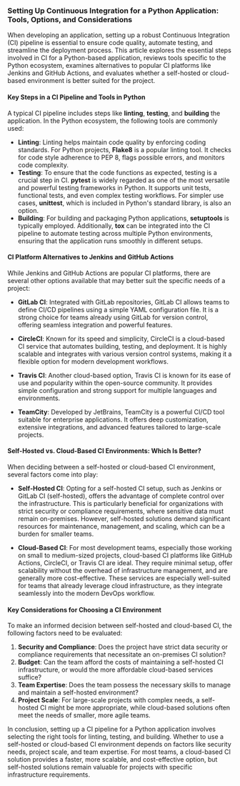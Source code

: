 ### Setting Up Continuous Integration for a Python Application: Tools, Options, and Considerations

When developing an application, setting up a robust Continuous Integration (CI) pipeline is essential to ensure code quality, automate testing, and streamline the deployment process. This article explores the essential steps involved in CI for a Python-based application, reviews tools specific to the Python ecosystem, examines alternatives to popular CI platforms like Jenkins and GitHub Actions, and evaluates whether a self-hosted or cloud-based environment is better suited for the project.

#### Key Steps in a CI Pipeline and Tools in Python

A typical CI pipeline includes steps like **linting**, **testing**, and **building** the application. In the Python ecosystem, the following tools are commonly used:

- **Linting**: Linting helps maintain code quality by enforcing coding standards. For Python projects, **Flake8** is a popular linting tool. It checks for code style adherence to PEP 8, flags possible errors, and monitors code complexity.
- **Testing**: To ensure that the code functions as expected, testing is a crucial step in CI. **pytest** is widely regarded as one of the most versatile and powerful testing frameworks in Python. It supports unit tests, functional tests, and even complex testing workflows. For simpler use cases, **unittest**, which is included in Python's standard library, is also an option.
- **Building**: For building and packaging Python applications, **setuptools** is typically employed. Additionally, **tox** can be integrated into the CI pipeline to automate testing across multiple Python environments, ensuring that the application runs smoothly in different setups.

#### CI Platform Alternatives to Jenkins and GitHub Actions

While Jenkins and GitHub Actions are popular CI platforms, there are several other options available that may better suit the specific needs of a project:

- **GitLab CI**: Integrated with GitLab repositories, GitLab CI allows teams to define CI/CD pipelines using a simple YAML configuration file. It is a strong choice for teams already using GitLab for version control, offering seamless integration and powerful features.
- **CircleCI**: Known for its speed and simplicity, CircleCI is a cloud-based CI service that automates building, testing, and deployment. It is highly scalable and integrates with various version control systems, making it a flexible option for modern development workflows.

- **Travis CI**: Another cloud-based option, Travis CI is known for its ease of use and popularity within the open-source community. It provides simple configuration and strong support for multiple languages and environments.

- **TeamCity**: Developed by JetBrains, TeamCity is a powerful CI/CD tool suitable for enterprise applications. It offers deep customization, extensive integrations, and advanced features tailored to large-scale projects.

#### Self-Hosted vs. Cloud-Based CI Environments: Which Is Better?

When deciding between a self-hosted or cloud-based CI environment, several factors come into play:

- **Self-Hosted CI**: Opting for a self-hosted CI setup, such as Jenkins or GitLab CI (self-hosted), offers the advantage of complete control over the infrastructure. This is particularly beneficial for organizations with strict security or compliance requirements, where sensitive data must remain on-premises. However, self-hosted solutions demand significant resources for maintenance, management, and scaling, which can be a burden for smaller teams.

- **Cloud-Based CI**: For most development teams, especially those working on small to medium-sized projects, cloud-based CI platforms like GitHub Actions, CircleCI, or Travis CI are ideal. They require minimal setup, offer scalability without the overhead of infrastructure management, and are generally more cost-effective. These services are especially well-suited for teams that already leverage cloud infrastructure, as they integrate seamlessly into the modern DevOps workflow.

#### Key Considerations for Choosing a CI Environment

To make an informed decision between self-hosted and cloud-based CI, the following factors need to be evaluated:

1. **Security and Compliance**: Does the project have strict data security or compliance requirements that necessitate an on-premises CI solution?
2. **Budget**: Can the team afford the costs of maintaining a self-hosted CI infrastructure, or would the more affordable cloud-based services suffice?
3. **Team Expertise**: Does the team possess the necessary skills to manage and maintain a self-hosted environment?
4. **Project Scale**: For large-scale projects with complex needs, a self-hosted CI might be more appropriate, while cloud-based solutions often meet the needs of smaller, more agile teams.

In conclusion, setting up a CI pipeline for a Python application involves selecting the right tools for linting, testing, and building. Whether to use a self-hosted or cloud-based CI environment depends on factors like security needs, project scale, and team expertise. For most teams, a cloud-based CI solution provides a faster, more scalable, and cost-effective option, but self-hosted solutions remain valuable for projects with specific infrastructure requirements.
